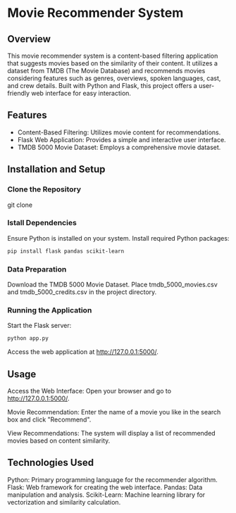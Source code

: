 
# Movie Recommender System

## Overview
This movie recommender system is a content-based filtering application that suggests movies based on the similarity of their content. It utilizes a dataset from TMDB (The Movie Database) and recommends movies considering features such as genres, overviews, spoken languages, cast, and crew details. Built with Python and Flask, this project offers a user-friendly web interface for easy interaction.

## Features
- Content-Based Filtering: Utilizes movie content for recommendations.
- Flask Web Application: Provides a simple and interactive user interface.
- TMDB 5000 Movie Dataset: Employs a comprehensive movie dataset.

## Installation and Setup

### Clone the Repository
git clone 

### Istall Dependencies
Ensure Python is installed on your system.
Install required Python packages:

```bash
pip install flask pandas scikit-learn
```

### Data Preparation
Download the TMDB 5000 Movie Dataset.
Place tmdb_5000_movies.csv and tmdb_5000_credits.csv in the project directory.
### Running the Application
Start the Flask server:
```bash
python app.py
```
Access the web application at http://127.0.0.1:5000/.

## Usage

Access the Web Interface:
Open your browser and go to http://127.0.0.1:5000/.

Movie Recommendation:
Enter the name of a movie you like in the search box and click "Recommend".

View Recommendations:
The system will display a list of recommended movies based on content similarity.

## Technologies Used
Python: Primary programming language for the recommender algorithm.
Flask: Web framework for creating the web interface.
Pandas: Data manipulation and analysis.
Scikit-Learn: Machine learning library for vectorization and similarity calculation.
